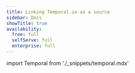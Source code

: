 ```yaml
---
title: Linking Temporal.io as a source
sidebar: Docs
showTitle: true
availability:
  free: full
  selfServe: full
  enterprise: full
---
```


import Temporal from './_snippets/temporal.mdx'

<Temporal />